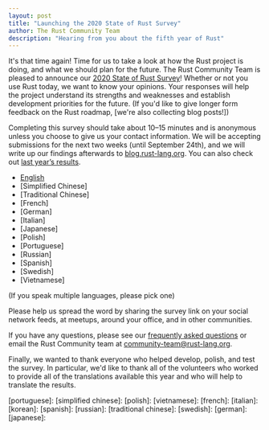 ```yaml
---
layout: post
title: "Launching the 2020 State of Rust Survey"
author: The Rust Community Team
description: "Hearing from you about the fifth year of Rust"
---
```


It's that time again! Time for us to take a look at how the Rust project is doing, and what we should plan for the future. The Rust Community Team is pleased to announce our [2020 State of Rust Survey][survey]! Whether or not you use Rust today, we want to know your opinions. Your responses will help the project understand its strengths and weaknesses and establish development priorities for the future. (If you'd like to give longer form feedback on the Rust roadmap, [we're also collecting blog posts!])

Completing this survey should take about 10–15 minutes and is anonymous unless you choose to give us your contact information. We will be accepting submissions for the next two weeks (until September 24th), and we will write up our findings afterwards to [blog.rust-lang.org]. You can also check out [last year’s results][2019 survey].

- [English][survey]
- [Simplified Chinese]
- [Traditional Chinese]
- [French]
- [German]
- [Italian]
- [Japanese]
- [Polish]
- [Portuguese]
- [Russian]
- [Spanish]
- [Swedish]
- [Vietnamese]

(If you speak multiple languages, please pick one)

Please help us spread the word by sharing the survey link on your social network feeds, at meetups, around your office, and in other communities.

If you have any questions, please see our [frequently asked questions] or email the Rust Community team at [community-team@rust-lang.org].

Finally, we wanted to thank everyone who helped develop, polish, and test the survey. In particular, we'd like to thank all of the volunteers who worked to provide all of the translations available this year and who will help to translate the results.

[blog.rust-lang.org]: https://blog.rust-lang.org
[frequently asked questions]: https://forge.rust-lang.org/community/survey-faq.html
[community-team@rust-lang.org]: mailto:community-team@rust-lang.org
[2019 survey]: https://blog.rust-lang.org/2020/04/17/Rust-survey-2019.html

[survey]: https://docs.google.com/forms/d/e/1FAIpQLSf__XKjS2xa55jUOi78ONvjG0elG5ZWqOz0MYdX6sgmcjb5pw/viewform?usp=sf_link
[portuguese]: 
[simplified chinese]: 
[polish]: 
[vietnamese]: 
[french]: 
[italian]: 
[korean]: 
[spanish]: 
[russian]: 
[traditional chinese]: 
[swedish]: 
[german]: 
[japanese]: 
